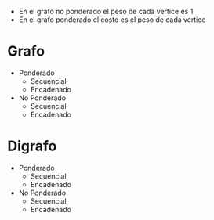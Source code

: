 - En el grafo no ponderado el peso de cada vertice es 1
- En el grafo ponderado el costo es el peso de cada vertice

# Grafo

- Ponderado
  - Secuencial
  - Encadenado
- No Ponderado
  - Secuencial
  - Encadenado

# Digrafo

- Ponderado
  - Secuencial
  - Encadenado
- No Ponderado
  - Secuencial
  - Encadenado
